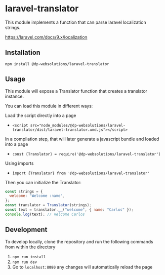 # laravel-translator

This module implements a function that can parse laravel localization strings.

https://laravel.com/docs/9.x/localization

## Installation

`npm install @dp-websolutions/laravel-translator`

## Usage

This module will expose a Translator function that creates a translator instance.

You can load this module in different ways:

Load the script directly into a page

- `<script src="node_modules/@dp-websolutions/laravel-translator/dist/laravel-translator.umd.js"></script>`

In a compilation step, that will later generate a javascript bundle and loaded into a page

- `const {Translator} = require('@dp-websolutions/laravel-translator')`

Using imports

- `import {Translator} from '@dp-websolutions/laravel-translator'`

Then you can initialize the Translator:

```js
const strings = {
  welcome: "Welcome :name",
};
const translator = Translator(strings);
const text = translator.__("welcome", { name: "Carlos" });
console.log(text); // Welcome Carlos
```

## Development

To develop locally, clone the repository and run the following commands from within the directory

1. `npm run install`
2. `npm run dev`
3. Go to `localhost:8080` any changes will automatically reload the page
